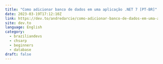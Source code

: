 ```yaml
---
title: "Como adicionar banco de dados em uma aplicação .NET 7 [PT-BR]"
date: 2023-03-19T17:12:10Z
link: https://dev.to/andredarcie/como-adicionar-banco-de-dados-em-uma-aplicacao-net-7-pt-br-mi9?utm_medium=RSS&utm_source=news.12bit.vn
site: dev.to
language: English
category:
  - braziliandevs
  - chsarp
  - beginners
  - database
draft: false
---
```

